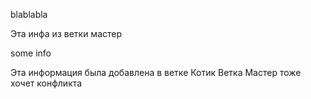 blablabla

Эта инфа из ветки мастер

some info

Эта информация была добавлена в ветке Котик
Ветка Мастер тоже хочет конфликта 